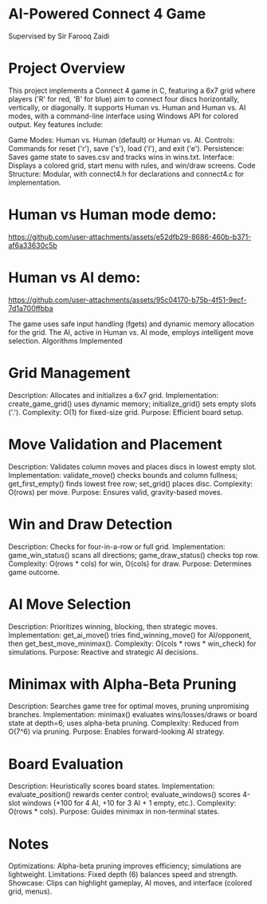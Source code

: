 # AI-Powered Connect 4 Game 
Supervised by Sir Farooq Zaidi
# Project Overview
This project implements a Connect 4 game in C, featuring a 6x7 grid where players ('R' for red, 'B' for blue) aim to connect four discs horizontally, vertically, or diagonally. It supports Human vs. Human and Human vs. AI modes, with a command-line interface using Windows API for colored output. Key features include:

Game Modes: Human vs. Human (default) or Human vs. AI.
Controls: Commands for reset ('r'), save ('s'), load ('l'), and exit ('e').
Persistence: Saves game state to saves.csv and tracks wins in wins.txt.
Interface: Displays a colored grid, start menu with rules, and win/draw screens.
Code Structure: Modular, with connect4.h for declarations and connect4.c for implementation.


# Human vs Human mode demo:

https://github.com/user-attachments/assets/e52dfb29-8686-460b-b371-af6a33630c5b



# Human vs AI demo:





https://github.com/user-attachments/assets/95c04170-b75b-4f51-9ecf-7d1a700ffbba



The game uses safe input handling (fgets) and dynamic memory allocation for the grid. The AI, active in Human vs. AI mode, employs intelligent move selection.
Algorithms Implemented

# Grid Management

Description: Allocates and initializes a 6x7 grid.
Implementation: create_game_grid() uses dynamic memory; initialize_grid() sets empty slots ('.').
Complexity: O(1) for fixed-size grid.
Purpose: Efficient board setup.


# Move Validation and Placement

Description: Validates column moves and places discs in lowest empty slot.
Implementation: validate_move() checks bounds and column fullness; get_first_empty() finds lowest free row; set_grid() places disc.
Complexity: O(rows) per move.
Purpose: Ensures valid, gravity-based moves.


# Win and Draw Detection

Description: Checks for four-in-a-row or full grid.
Implementation: game_win_status() scans all directions; game_draw_status() checks top row.
Complexity: O(rows * cols) for win, O(cols) for draw.
Purpose: Determines game outcome.


# AI Move Selection

Description: Prioritizes winning, blocking, then strategic moves.
Implementation: get_ai_move() tries find_winning_move() for AI/opponent, then get_best_move_minimax().
Complexity: O(cols * rows * win_check) for simulations.
Purpose: Reactive and strategic AI decisions.


# Minimax with Alpha-Beta Pruning

Description: Searches game tree for optimal moves, pruning unpromising branches.
Implementation: minimax() evaluates wins/losses/draws or board state at depth=6; uses alpha-beta pruning.
Complexity: Reduced from O(7^6) via pruning.
Purpose: Enables forward-looking AI strategy.


# Board Evaluation

Description: Heuristically scores board states.
Implementation: evaluate_position() rewards center control; evaluate_windows() scores 4-slot windows (+100 for 4 AI, +10 for 3 AI + 1 empty, etc.).
Complexity: O(rows * cols).
Purpose: Guides minimax in non-terminal states.




# Notes

Optimizations: Alpha-beta pruning improves efficiency; simulations are lightweight.
Limitations: Fixed depth (6) balances speed and strength.
Showcase: Clips can highlight gameplay, AI moves, and interface (colored grid, menus).
